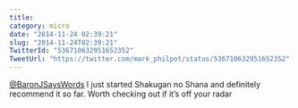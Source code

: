 ```yaml
---
title: 
category: micro
date: "2014-11-24 02:39:21"
slug: "2014-11-24T02:39:21"
TwitterId: "536710632951652352"
TweetUrl: "https://twitter.com/mark_philpot/status/536710632951652352"
---
```


[@BaronJSaysWords](https://twitter.com/BaronJSaysWords) I just started Shakugan
no Shana and definitely recommend it so far. Worth checking out if it’s off your
radar
